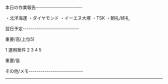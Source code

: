 本日の作業報告-----------------------

・北洋海運
・ダイヤモンド
・イーエヌ大塚
・TSK
・朝礼/終礼

翌日予定----------------------------

重要/高(上位5)

1 運用案件
2 
3 
4 
5 

重要/低


その他/メモ---------------------------

-------------------------------------
